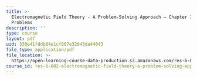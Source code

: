 ```yaml
---
title: >-
  Electromagnetic Field Theory - A Problem-Solving Approach – Chapter 1:
  Problems
description: ''
type: course
layout: pdf
uid: 330e41fddb84e1cf807e32943da44043
file_type: application/pdf
file_location: >-
  https://open-learning-course-data-production.s3.amazonaws.com/res-6-002-electromagnetic-field-theory-a-problem-solving-approach-spring-2008/330e41fddb84e1cf807e32943da44043_MITRES_6_002S08_chap01_pset.pdf
course_id: res-6-002-electromagnetic-field-theory-a-problem-solving-approach-spring-2008
---
```


